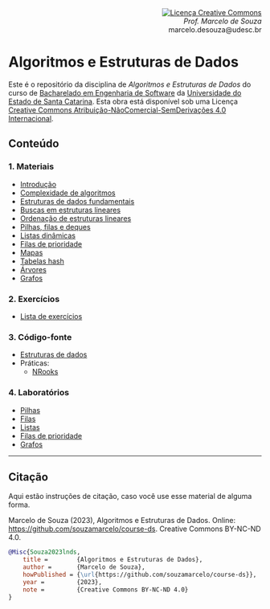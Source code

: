 <div align="right" style="text-align:right"><a rel="license" href="http://creativecommons.org/licenses/by-nc-nd/4.0/"><img alt="Licença Creative Commons" style="border-width:0" src="https://i.creativecommons.org/l/by-nc-nd/4.0/88x31.png" /></a><br><i>Prof. Marcelo de Souza</i><br>marcelo.desouza@udesc.br</div>

# Algoritmos e Estruturas de Dados

Este é o repositório da disciplina de *Algoritmos e Estruturas de Dados* do curso de [Bacharelado em Engenharia de Software](https://www.udesc.br/ceavi/engenhariadesoftware) da [Universidade do Estado de Santa Catarina](https://www.udesc.br/ceavi). Esta obra está disponível sob uma Licença <a rel="license" href="http://creativecommons.org/licenses/by-nc-nd/4.0/">Creative Commons Atribuição-NãoComercial-SemDerivações 4.0 Internacional</a>.

## Conteúdo

### 1. Materiais

+ [Introdução](./1-materiais/1-introducao.pdf)
+ [Complexidade de algoritmos](./1-materiais/2-complexidade-algoritmos.pdf)
+ [Estruturas de dados fundamentais](./1-materiais/3-estruturas-dados-fundamentais.pdf)
+ [Buscas em estruturas lineares](./1-materiais/4-busca.pdf)
+ [Ordenação de estruturas lineares](./1-materiais/5-ordenacao.pdf)
+ [Pilhas, filas e deques](./1-materiais/6-pilhas-filas-deques.pdf)
+ [Listas dinâmicas](./1-materiais/7-listas-dinamicas.pdf)
+ [Filas de prioridade](./1-materiais/8-filas-prioridade.pdf)
+ [Mapas](./1-materiais/9-mapas.pdf)
+ [Tabelas hash](./1-materiais/10-tabelas-hash.pdf)
+ [Árvores](./1-materiais/11-arvores.pdf)
+ [Grafos](./1-materiais/12-grafos.pdf)

### 2. Exercícios

+ [Lista de exercícios](./2-exercicios/lista-exercicios.pdf)

### 3. Código-fonte

+ [Estruturas de dados](./3-src/data-structures)
+ Práticas:
    + [NRooks](./3-src/nrooks)

### 4. Laboratórios

+ [Pilhas](./4-labs/lab-pilhas.pdf)
+ [Filas](./4-labs/lab-filas.pdf)
+ [Listas](./4-labs/lab-listas.pdf)
+ [Filas de prioridade](./4-labs/lab-filas-prioridade.pdf)
+ [Grafos](./4-labs/lab-grafos.pdf)

***

## Citação

Aqui estão instruções de citação, caso você use esse material de alguma forma.

Marcelo de Souza (2023), Algoritmos e Estruturas de Dados. Online: https://github.com/souzamarcelo/course-ds. Creative Commons BY-NC-ND 4.0.

```bibtex
@Misc{Souza2023lnds,
    title =        {Algoritmos e Estruturas de Dados},
    author =       {Marcelo de Souza}, 
    howPublished = {\url{https://github.com/souzamarcelo/course-ds}}, 
    year =         {2023},
    note =         {Creative Commons BY-NC-ND 4.0}
}
```
